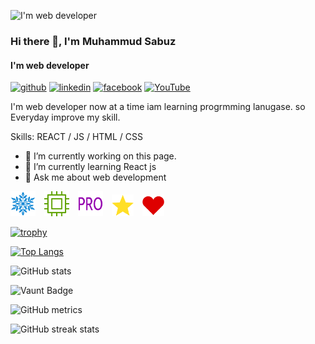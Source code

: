 ![I'm web developer](https://i.postimg.cc/x1H631g7/IMG-20220702-065136-199.jpg)
### Hi there 👋, I'm Muhammud Sabuz
#### I'm web developer


[<img src='https://cdn.jsdelivr.net/npm/simple-icons@3.0.1/icons/github.svg' alt='github' height='40'>](https://github.com/sabuz-hossen)  [<img src='https://cdn.jsdelivr.net/npm/simple-icons@3.0.1/icons/linkedin.svg' alt='linkedin' height='40'>](https://www.linkedin.com/in/sssss/)  [<img src='https://cdn.jsdelivr.net/npm/simple-icons@3.0.1/icons/facebook.svg' alt='facebook' height='40'>](https://www.facebook.com/sabuz)  [<img src='https://cdn.jsdelivr.net/npm/simple-icons@3.0.1/icons/youtube.svg' alt='YouTube' height='40'>](https://www.youtube.com/channel/ssss)  

I'm web developer now at a time iam learning progrmming lanugase. so Everyday improve my skill. 

Skills:   REACT / JS / HTML / CSS

- 🔭 I’m currently working on this page. 
- 🌱 I’m currently learning React js 
- 💬 Ask me about web development 

<a href='https://archiveprogram.github.com/'><img src='https://raw.githubusercontent.com/acervenky/animated-github-badges/master/assets/acbadge.gif' width='40' height='40'></a> <a href='https://docs.github.com/en/developers'><img src='https://raw.githubusercontent.com/acervenky/animated-github-badges/master/assets/devbadge.gif' width='40' height='40'></a> <a href='https://github.com/pricing'><img src='https://raw.githubusercontent.com/acervenky/animated-github-badges/master/assets/pro.gif' width='40' height='40'></a> <a href='https://stars.github.com/'><img src='https://raw.githubusercontent.com/acervenky/animated-github-badges/master/assets/starbadge.gif' width='35' height='35'></a> <a href='https://docs.github.com/en/github/supporting-the-open-source-community-with-github-sponsors'><img src='https://raw.githubusercontent.com/acervenky/animated-github-badges/master/assets/sponsorbadge.gif' width='35' height='35'></a> 

[![trophy](https://github-profile-trophy.vercel.app/?username=sabuz-hossen)](https://github.com/ryo-ma/github-profile-trophy)

[![Top Langs](https://github-readme-stats.vercel.app/api/top-langs/?username=sabuz-hossen)](https://github.com/anuraghazra/github-readme-stats)

![GitHub stats](https://github-readme-stats.vercel.app/api?username=sabuz-hossen&show_icons=true&count_private=true)  

![Vaunt Badge](https://api.vaunt.dev/v1/github/entities/sabuz-hossen/contributions?format=svg&private=true)  

![GitHub metrics](https://metrics.lecoq.io/sabuz-hossen)  

![GitHub streak stats](https://streak-stats.demolab.com/?user=sabuz-hossen)  


